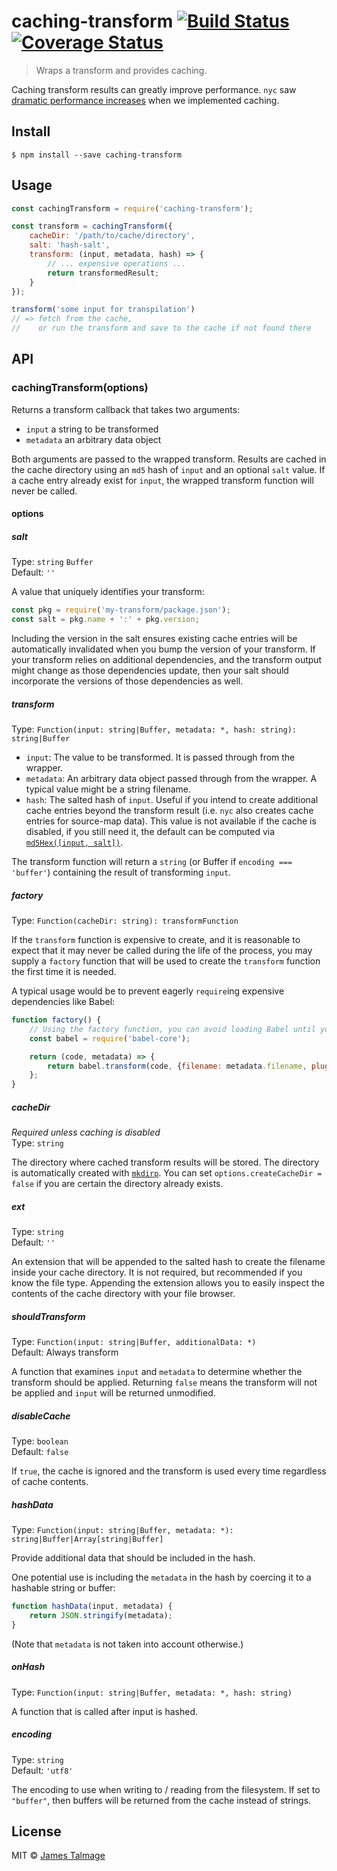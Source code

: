 # caching-transform [![Build Status](https://travis-ci.org/avajs/caching-transform.svg?branch=master)](https://travis-ci.org/avajs/caching-transform) [![Coverage Status](https://coveralls.io/repos/github/avajs/caching-transform/badge.svg?branch=master)](https://coveralls.io/github/avajs/caching-transform?branch=master)

> Wraps a transform and provides caching.

Caching transform results can greatly improve performance. `nyc` saw [dramatic performance increases](https://github.com/bcoe/nyc/pull/101#issuecomment-165716069) when we implemented caching.


## Install

```
$ npm install --save caching-transform
```


## Usage

```js
const cachingTransform = require('caching-transform');

const transform = cachingTransform({
	cacheDir: '/path/to/cache/directory',
	salt: 'hash-salt',
	transform: (input, metadata, hash) => {
		// ... expensive operations ...
		return transformedResult;
	}
});

transform('some input for transpilation')
// => fetch from the cache,
//    or run the transform and save to the cache if not found there
```


## API

### cachingTransform(options)

Returns a transform callback that takes two arguments:

 - `input` a string to be transformed
 - `metadata` an arbitrary data object

Both arguments are passed to the wrapped transform. Results are cached in the cache directory using an `md5` hash of `input` and an optional `salt` value. If a cache entry already exist for `input`, the wrapped transform function will never be called.

#### options

##### salt

Type: `string` `Buffer`<br>
Default: `''`

A value that uniquely identifies your transform:

```js
const pkg = require('my-transform/package.json');
const salt = pkg.name + ':' + pkg.version;
```

Including the version in the salt ensures existing cache entries will be automatically invalidated when you bump the version of your transform. If your transform relies on additional dependencies, and the transform output might change as those dependencies update, then your salt should incorporate the versions of those dependencies as well.

##### transform

Type: `Function(input: string|Buffer, metadata: *, hash: string): string|Buffer`

 - `input`: The value to be transformed. It is passed through from the wrapper.
 - `metadata`: An arbitrary data object passed through from the wrapper. A typical value might be a string filename.
 - `hash`: The salted hash of `input`. Useful if you intend to create additional cache entries beyond the transform result (i.e. `nyc` also creates cache entries for source-map data). This value is not available if the cache is disabled, if you still need it, the default can be computed via [`md5Hex([input, salt])`](https://www.npmjs.com/package/md5-hex).

The transform function will return a `string` (or Buffer if `encoding === 'buffer'`) containing the result of transforming `input`.

##### factory

Type: `Function(cacheDir: string): transformFunction`

If the `transform` function is expensive to create, and it is reasonable to expect that it may never be called during the life of the process, you may supply a `factory` function that will be used to create the `transform` function the first time it is needed.

A typical usage would be to prevent eagerly `require`ing expensive dependencies like Babel:

```js
function factory() {
	// Using the factory function, you can avoid loading Babel until you are sure it is needed.
	const babel = require('babel-core');

	return (code, metadata) => {
		return babel.transform(code, {filename: metadata.filename, plugins: [/* ... */]});
	};
}
```

##### cacheDir

*Required unless caching is disabled*<br>
Type: `string`

The directory where cached transform results will be stored. The directory is automatically created with [`mkdirp`](https://www.npmjs.com/package/mkdirp). You can set `options.createCacheDir = false` if you are certain the directory already exists.

##### ext

Type: `string`<br>
Default: `''`

An extension that will be appended to the salted hash to create the filename inside your cache directory. It is not required, but recommended if you know the file type. Appending the extension allows you to easily inspect the contents of the cache directory with your file browser.

##### shouldTransform

Type: `Function(input: string|Buffer, additionalData: *)`<br>
Default: Always transform

A function that examines `input` and `metadata` to determine whether the transform should be applied. Returning `false` means the transform will not be applied and `input` will be returned unmodified.

##### disableCache

Type: `boolean`<br>
Default: `false`

If `true`, the cache is ignored and the transform is used every time regardless of cache contents.

##### hashData

Type: `Function(input: string|Buffer, metadata: *): string|Buffer|Array[string|Buffer]`

Provide additional data that should be included in the hash.

One potential use is including the `metadata` in the hash by coercing it to a hashable string or buffer:

```js
function hashData(input, metadata) {
	return JSON.stringify(metadata);
}
```

(Note that `metadata` is not taken into account otherwise.)

##### onHash

Type: `Function(input: string|Buffer, metadata: *, hash: string)`

A function that is called after input is hashed.

##### encoding

Type: `string`<br>
Default: `'utf8'`

The encoding to use when writing to / reading from the filesystem. If set to `"buffer"`, then buffers will be returned from the cache instead of strings.


## License

MIT © [James Talmage](https://github.com/jamestalmage)
